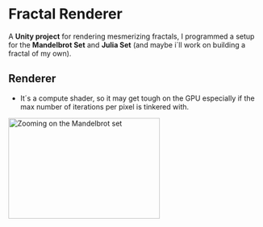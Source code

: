 # Fractal Renderer

A **Unity project** for rendering mesmerizing fractals, I programmed a setup for the **Mandelbrot Set** and **Julia Set** (and maybe i´ll work on building a fractal of my own).

## Renderer
- It´s a compute shader, so it may get tough on the GPU especially if the max number of iterations per pixel is tinkered with.


<img src="Assets/MandelbrotZoom.gif" alt="Zooming on the Mandelbrot set" width="300" height="200">


